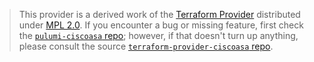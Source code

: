> This provider is a derived work of the [Terraform Provider](https://github.com/terraform-providers/terraform-provider-ciscoasa)
> distributed under [MPL 2.0](https://www.mozilla.org/en-US/MPL/2.0/). If you encounter a bug or missing feature,
> first check the [`pulumi-ciscoasa` repo](/issues); however, if that doesn't turn up anything,
> please consult the source [`terraform-provider-ciscoasa` repo](https://github.com/terraform-providers/terraform-provider-ciscoasa/issues).
